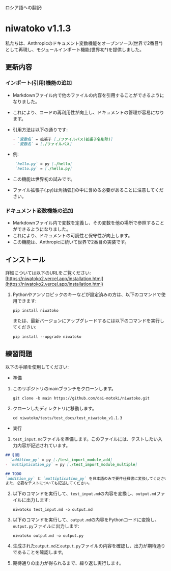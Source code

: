 ロシア語への翻訳:

# niwatoko v1.1.3

私たちは、Anthropicのドキュメント変数機能をオープンソース(世界で2番目*)として再現し、モジュールインポート機能(世界初*)を提供しました。

## 更新内容

### インポート(引用)機能の追加
- Markdownファイル内で他のファイルの内容を引用することができるようになりました。
- これにより、コードの再利用性が向上し、ドキュメントの管理が容易になります。

- 引用方法は以下の通りです:
   ```markdown
   - `変数名` = 拡張子 [./ファイルパス(拡張子名削除)]
   - `変数名` = [./ファイルパス]
   ```
- 例:
   ```markdown
    `hello.py` = py [./hello]
    `hello.py` = [./hello.py]
   ```
- この機能は世界初の試みです。
- ファイル拡張子(.py)は角括弧[]の中に含める必要があることに注意してください。

### ドキュメント変数機能の追加
- Markdownファイル内で変数を定義し、その変数を他の場所で参照することができるようになりました。
- これにより、ドキュメントの可読性と保守性が向上します。
- この機能は、Anthropicに続いて世界で2番目の実装です。

## インストール

詳細については以下のURLをご覧ください:
[https://niwatoko2.vercel.app/installation.html](https://niwatoko2.vercel.app/installation.html)


1. Pythonやアンソロピックのキーなどが設定済みの方は、以下のコマンドで使用できます:

   ```
   pip install niwatoko
   ```

   または、最新バージョンにアップグレードするには以下のコマンドを実行してください:
   
   ```
   pip install --upgrade niwatoko
   ```


## 練習問題

以下の手順を使用してください:
- 準備
1. このリポジトリのmainブランチをクローンします。

   ```
   git clone -b main https://github.com/dai-motoki/niwatoko.git
   ```

2. クローンしたディレクトリに移動します。

   ```
   cd niwatoko/tests/test_docs/test_niwatoko_v1.1.3
   ```

- 実行

1. `test_input.md`ファイルを準備します。このファイルには、テストしたい入力内容が記述されています。

```test_input.md
## 引用
- `addition_py` = py [./test_import_module_add]
- `multiplication_py` = py [./test_import_module_multiple]  

## TODO
`addition_py` と `multiplication_py` を日本語のみで要件仕様書に変換してください。
また、必要なテストについても記述してください。
```

2. 以下のコマンドを実行して、`test_input.md`の内容を変換し、`output.md`ファイルに出力します:

   ```
   niwatoko test_input.md -o output.md
   ```

3. 以下のコマンドを実行して、`output.md`の内容をPythonコードに変換し、`output.py`ファイルに出力します:

   ```
   niwatoko output.md -o output.py
   ```

4. 生成された`output.md`と`output.py`ファイルの内容を確認し、出力が期待通りであることを確認します。

5. 期待通りの出力が得られるまで、繰り返し実行します。

